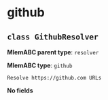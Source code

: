 # github

## `class GithubResolver`

**MlemABC parent type**: `resolver`

**MlemABC type**: `github`

    Resolve https://github.com URLs

**No fields**
